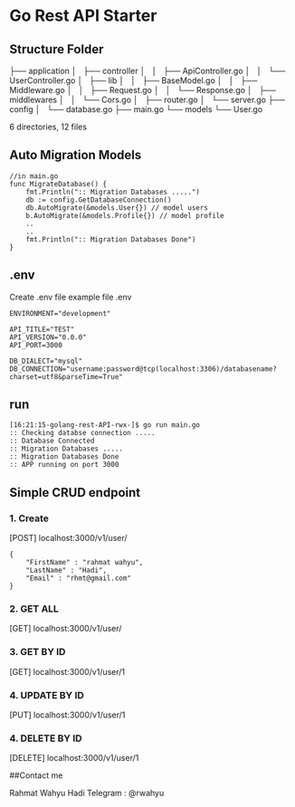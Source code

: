 # Go Rest API Starter 

## Structure Folder


├── application
│   ├── controller
│   │   ├── ApiController.go
│   │   └── UserController.go
│   ├── lib
│   │   ├── BaseModel.go
│   │   ├── Middleware.go
│   │   ├── Request.go
│   │   └── Response.go
│   ├── middlewares
│   │   └── Cors.go
│   ├── router.go
│   └── server.go
├── config
│   └── database.go
├── main.go
└── models
  	└── User.go

6 directories, 12 files

## Auto Migration Models
	
	//in main.go
	func MigrateDatabase() {
		fmt.Println(":: Migration Databases .....")
		db := config.GetDatabaseConnection()
		db.AutoMigrate(&models.User{}) // model users
		b.AutoMigrate(&models.Profile{}) // model profile
		..
		..
		fmt.Println(":: Migration Databases Done")
	}


## .env
Create .env file 
example file .env

	ENVIRONMENT="development"
	
	API_TITLE="TEST"
	API_VERSION="0.0.0"
	API_PORT=3000

	DB_DIALECT="mysql"
	DB_CONNECTION="username:password@tcp(localhost:3306)/databasename?charset=utf8&parseTime=True"


## run

	[16:21:15-golang-rest-API-rwx-]$ go run main.go 
	:: Checking databse connection ..... 
	:: Database Connected
	:: Migration Databases .....
	:: Migration Databases Done
	:: APP running on port 3000

	
## Simple CRUD endpoint

### 1. Create

[POST] localhost:3000/v1/user/

	
	{
		"FirstName" : "rahmat wahyu",
		"LastName" : "Hadi",
		"Email" : "rhmt@gmail.com"
	}

### 2. GET ALL

[GET] localhost:3000/v1/user/


### 3. GET BY ID

[GET] localhost:3000/v1/user/1


### 4. UPDATE BY ID

[PUT] localhost:3000/v1/user/1
	
### 4. DELETE BY ID

[DELETE] localhost:3000/v1/user/1


##Contact me

Rahmat Wahyu Hadi
Telegram : @rwahyu
	
